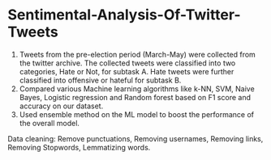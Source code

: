 # Sentimental-Analysis-Of-Twitter-Tweets

1. Tweets from the pre-election period (March-May) were collected from the twitter archive. 
    The collected tweets were classified into two categories, Hate or Not, for subtask A. 
    Hate tweets were further classified into offensive or hateful for subtask B.
2. Compared various Machine learning algorithms like k-NN, SVM, Naive Bayes, Logistic regression and Random forest based on F1 score and accuracy on our dataset.
3. Used ensemble method on the ML model to boost the performance of the overall model.

Data cleaning: Remove punctuations, Removing usernames, Removing links, Removing Stopwords, Lemmatizing words.
